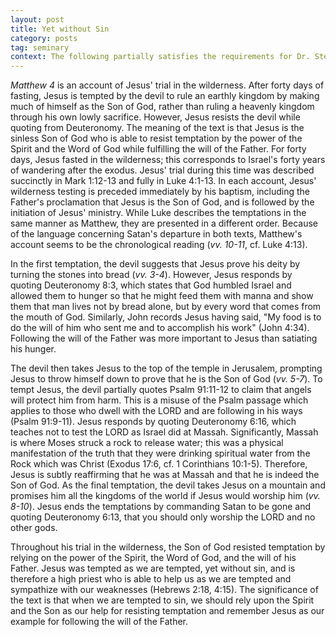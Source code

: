 ```yaml
---
layout: post
title: Yet without Sin
category: posts
tag: seminary
context: The following partially satisfies the requirements for Dr. Steven McKinion's Biblical Hermeneutics class at Southeastern Baptist Theological Seminary.
---
```


<cite class='bibleref' title='Matthew 4'>Matthew 4</cite> is an account of Jesus' trial in the wilderness. After forty days of fasting, Jesus is tempted by the devil to rule an earthly kingdom by making much of himself as the Son of God, rather than ruling a heavenly kingdom through his own lowly sacrifice. However, Jesus resists the devil while quoting from Deuteronomy. The meaning of the text is that Jesus is the sinless Son of God who is able to resist temptation by the power of the Spirit and the Word of God while fulfilling the will of the Father.
For forty days, Jesus fasted in the wilderness; this corresponds to Israel's forty years of wandering after the exodus. Jesus' trial during this time was described succinctly in Mark 1:12-13 and fully in Luke 4:1-13. In each account, Jesus' wilderness testing is preceded immediately by his baptism, including the Father's proclamation that Jesus is the Son of God, and is followed by the initiation of Jesus' ministry. While Luke describes the temptations in the same manner as Matthew, they are presented in a different order. Because of the language concerning Satan's departure in both texts, Matthew's account seems to be the chronological reading (<cite class='bibleref' title='Matthew 4:10-11'>vv. 10-11</cite>, cf. Luke 4:13).

In the first temptation, the devil suggests that Jesus prove his deity by turning the stones into bread (<cite class='bibleref' title='Matthew 4:3-4'>vv. 3-4</cite>). However, Jesus responds by quoting Deuteronomy 8:3, which states that God humbled Israel and allowed them to hunger so that he might feed them with manna and show them that man lives not by bread alone, but by every word that comes from the mouth of God. Similarly, John records Jesus having said, "My food is to do the will of him who sent me and to accomplish his work" (John 4:34). Following the will of the Father was more important to Jesus than satiating his hunger.

The devil then takes Jesus to the top of the temple in Jerusalem, prompting Jesus to throw himself down to prove that he is the Son of God (<cite class='bibleref' title='Matthew 4:5-7'>vv. 5-7</cite>). To tempt Jesus, the devil partially quotes Psalm 91:11-12 to claim that angels will protect him from harm. This is a misuse of the Psalm passage which applies to those who dwell with the LORD and are following in his ways (Psalm 91:9-11). Jesus responds by quoting Deuteronomy 6:16, which teaches not to test the LORD as Israel did at Massah. Significantly, Massah is where Moses struck a rock to release water; this was a physical manifestation of the truth that they were drinking spiritual water from the Rock which was Christ (Exodus 17:6, cf. 1 Corinthians 10:1-5). Therefore, Jesus is subtly reaffirming that he was at Massah and that he is indeed the Son of God.
As the final temptation, the devil takes Jesus on a mountain and promises him all the kingdoms of the world if Jesus would worship him (<cite class='bibleref' title='Matthew 4:8-10'>vv. 8-10</cite>). Jesus ends the temptations by commanding Satan to be gone and quoting Deuteronomy 6:13, that you should only worship the LORD and no other gods.

Throughout his trial in the wilderness, the Son of God resisted temptation by relying on the power of the Spirit, the Word of God, and the will of his Father. Jesus was tempted as we are tempted, yet without sin, and is therefore a high priest who is able to help us as we are tempted and sympathize with our weaknesses (Hebrews 2:18, 4:15). The significance of the text is that when we are tempted to sin, we should rely upon the Spirit and the Son as our help for resisting temptation and remember Jesus as our example for following the will of the Father.
